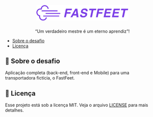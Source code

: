 <h1 align="center">
  <img alt="Fastfeet" title="Fastfeet" src="assets/logo.png" width="300px" />
</h1>

<p align="center">“Um verdadeiro mestre é um eterno aprendiz”!</p>


* <a href="#sobre-o-desafio">Sobre o desafio</a>
* <a href="#licença">Licença</a>


## 🚀 Sobre o desafio

Aplicação completa (back-end, front-end e Mobile) para uma transportadora fictícia, o FastFeet.

## 📝 Licença

Esse projeto está sob a licença MIT. Veja o arquivo [LICENSE](LICENSE.md) para mais detalhes.

